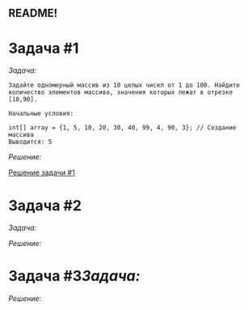 ## README!
# Задача #1
*Задача:*

```
Задайте одномерный массив из 10 целых чисел от 1 до 100. Найдите количество элементов массива, значения которых лежат в отрезке [10,90].

Начальные условия:

int[] array = {1, 5, 10, 20, 30, 40, 99, 4, 90, 3}; // Создание массива
Выводится: 5
```

*Решение:*

[Решение задачи #1](task1/Program.cs)


# Задача #2
*Задача:*


*Решение:*



# Задача #3*Задача:*


*Решение:*

